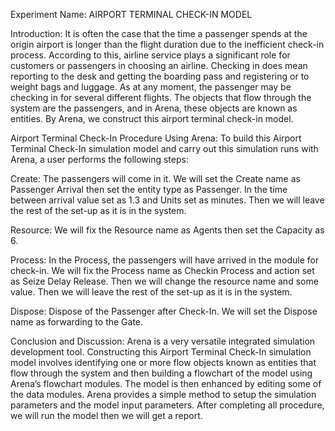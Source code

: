 Experiment Name: AIRPORT TERMINAL CHECK-IN MODEL 

Introduction: It is often the case that the time a passenger spends at the origin airport is longer than the flight duration due to the inefficient check-in process. According to this, airline service plays a significant role for customers or passengers in choosing an airline. Checking in does mean reporting to the desk and getting the boarding pass and registering or to weight bags and luggage. As at any moment, the passenger may be checking in for several different flights. The objects that flow through the system are the passengers, and in Arena, these objects are known as entities. By Arena, we construct this airport terminal check-in model.

Airport Terminal Check-In Procedure Using Arena: To build this Airport Terminal Check-In simulation model and carry out this simulation runs with Arena, a user performs the following steps: 

Create: The passengers will come in it. We will set the Create name as Passenger Arrival then set the entity type as Passenger. In the time between arrival value set as 1.3 and Units set as minutes. Then we will leave the rest of the set-up as it is in the system. 

Resource: We will fix the Resource name as Agents then set the Capacity as 6. 

Process: In the Process, the passengers will have arrived in the module for check-in. We will fix the Process name as Checkin Process and action set as Seize Delay Release. Then we will change the resource name and some value. Then we will leave the rest of the set-up as it is in the system. 

Dispose: Dispose of the Passenger after Check-In. We will set the Dispose name as forwarding to the Gate. 

Conclusion and Discussion: Arena is a very versatile integrated simulation development tool. Constructing this Airport Terminal Check-In simulation model involves identifying one or more flow objects known as entities that flow through the system and then building a flowchart of the model using Arena’s flowchart modules. The model is then enhanced by editing some of the data modules. Arena provides a simple method to setup the simulation parameters and the model input parameters. After completing all procedure, we will run the model then we will get a report. 